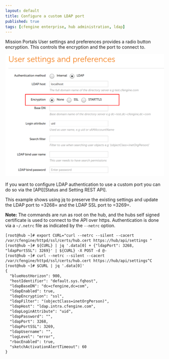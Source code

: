 ```yaml
---
layout: default
title: Configure a custom LDAP port
published: true
tags: [cfengine enterprise, hub administration, ldap]
---
```


Mission Portals User settings and preferences provides a radio button
encryption. This controls the encryption and the port to connect to.

![Ldap Settings](custom-ldap-port-settings.png)

If you want to configure LDAP authentication to use a custom port you can do so
via the [API][Status and Setting REST API].

This example shows using jq to preserve the existing settings and update the
LDAP port to =3268= and the LDAP SSL port to =3269=.

**Note:** The commands are run as root on the hub, and the hubs self signed
certificate is used to connect to the API over https. Authentication is done via
a `~/.netrc` file as indicated by the `--netrc` option.

```console
[root@hub ~]# export CURL="curl --netrc --silent --cacert /var/cfengine/httpd/ssl/certs/hub.cert https://hub/api/settings "
[root@hub ~]# ${CURL} | jq '.data[0] + {"ldapPort": 3268, "ldapPortSSL": 3269}' | ${CURL} -X POST -d @-
[root@hub ~]# curl --netrc --silent --cacert /var/cfengine/httpd/ssl/certs/hub.cert https://hub/api/settings^C
[root@hub ~]# $CURL | jq '.data[0]'
{
  "blueHostHorizon": 900,
  "hostIdentifier": "default.sys.fqhost",
  "ldapBaseDN": "dc=cfengine,dc=com",
  "ldapEnabled": true,
  "ldapEncryption": "ssl",
  "ldapFilter": "(objectClass=inetOrgPerson)",
  "ldapHost": "ldap.intra.cfengine.com",
  "ldapLoginAttribute": "uid",
  "ldapPassword": "",
  "ldapPort": 3268,
  "ldapPortSSL": 3269,
  "ldapUsername": "",
  "logLevel": "error",
  "rbacEnabled": true,
  "sketchActivationAlertTimeout": 60
}
```

